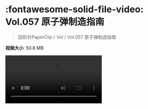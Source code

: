 # :fontawesome-solid-file-video: Vol.057 原子弹制造指南

> 回形针PaperClip / Vol / Vol.057 原子弹制造指南

**视频大小**: 50.8 MB

<div class="video"><video src="https://file.hsyhx.top/archive/PaperClip/Vol/057.mp4" controls preload>🤔 您的浏览器不支持 video 标签</video></div>